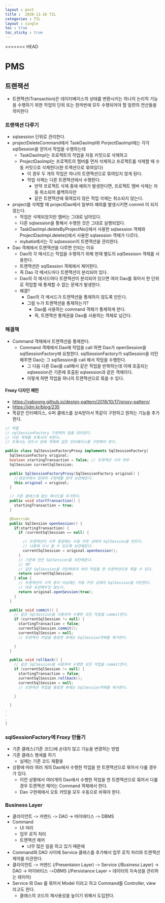 ```yaml
---
layout : post
title :  2020-11-16 TIL
categories : TIL
layout : single
toc : true 
toc_sticky : true
---
```


<<<<<<< HEAD
# PMS

## 트랜잭션
- 트랜잭션(Transaction)은 데이터베이스의 상태를 변환시키는 하나의 논리적 기능을 수행하기 위한 작업의 단위 또는 한꺼번에 모두 수행되어야 할 일련의 연산들을 의미한다

### 트랜잭션 다루기
- sqlsession 단위로 관리한다.
- projectDeleteCommand에서 TaskDaoImpl와 PorjectDaoImpl에는 각각 sqlSession을 얻어서 작업을 수행하는데
    - TaskDaoImpl는 프로젝트의 작업을 자동 커밋으로 삭제하고
    - ProjectDaoImpl는 프로젝트의 멤버를 먼저 삭제하고 프로젝트를 삭제할 때 수동 커밋으로 삭제한다(한 트랙션으로 묶여있다)
        - 이 경우 두 개의 작업은 하나의 트랜잭션으로 묶여있지 않게 된다.
        - 작업 삭제는 다른 트랜잭션에서 수행한다.
            - 만약 프로젝트 삭제 중에 예외가 발생한다면, 프로젝트 멤버 삭제는 자동 취소되어 롤백하지만
            - 같은 트랜잭션에 묶여있지 않은 작업 삭제는 취소되지 않는다. 
- project를 삭제할 때 projectDao에서 일부러 예외를 발생시키면 commit 이 되지 않는다.
    - 작업은 삭제되었지만 멤버는 그대로 남아있다.
    - 다른 sqlsession을 통해서 수행한 것은 그대로 실행되었다.
    - TaskDaoImpl.deleteByProjectNo()에서 사용한 sqlsession 객체와 ProjectDaoImpl.delete()에서 사용한 sqlsession 객체가 다르다.
    - mybatis에서는 각 sqlsession이 트랜잭션을 관리한다.
- Dao 객체에서 트랜잭션을 다루면 안되는 이유
    - Dao의 각 메서드는 작업을 수행하기 위해 현재 별도의 sqlSessison 객체를 사용한다.
    - 트랜잭션은 sqlSession 객체에서 제어한다.
    - 즉 Dao 각 메서드마다 트랜잭션이 분리되어 있다.
    - Dao의 각 메서드마다 트랜잭션이 분리되어 있으면 여러 Dao를 묶어서 한 단위로 작업할 때 통제할 수 없는 문제가 발생한다.
    - 해결?
        - Dao의 각 메서드가 트랜잭션을 통제하지 않도록 만든다.
        - 그럼 누가 트랜잭션을 통제하는가?
            - Dao를 사용하는 command 객체가 통제하게 한다.
            - 즉, 트랜잭션 통제권을 Dao를 사용하는 객체로 넘긴다.

### 해결책
- Command 객체에서 트랜잭션을 통제한다.
    - Command 객체에서 Dao에 작업을 call 하면 Dao가 openSession을 sqlSessionFactory에 요청한다. sqlSessionFactory가 sqlSession을 리턴해주면 Dao는 그 sqlSession을 call 해서 작업을 수행한다.
        - 그 다음 다른 Dao를 call해서 같은 작업을 반복하는데 이때 호출되는 sqlsession은 기존에 호출된 sqlsession과 같은 객체이다.
        - 이렇게 하면 작업을 하나의 트랜잭션으로 묶을 수 있다.

#### Froxy 디자인 패턴
- https://yaboong.github.io/design-pattern/2018/10/17/proxy-pattern/
- https://jdm.kr/blog/235
- 똑같은 인터페이스, 수퍼 클래스를 상속받아서 똑같이 구현하고 원하는 기능을 추가한다.

```java
// 역할
// sqlSessionFactory 구현체의 일을 대리한다.
// 이런 객체를 프록시라 부른다.
// 프록시는 반드시 원래 객체와 같은 인터페이스를 구현해야 한다.

public class SqlSessionFactoryProxy implements SqlSessionFactory{
  SqlSessionFactory original;
  boolean startingTransaction = false; // 트랜잭션 시작 여부
  SqlSession currentSqlSession;

  public SqlSessionFactoryProxy(SqlSessionFactory original) {
    //생성자에서 원래의 구현체를 받아 보관해둔다.
    this.original = original;
  }

  // 기존 클래스에 없는 메서드를 추가한다.
  public void startTransaction() {
    startingTransaction = true;
  }

  @Override
  public SqlSession openSession() {
    if(startingTransaction) {
      if (currentSqlSession == null) {

        // 트랜잭션이 시작 중일때는 수동 커밋 상태의 SqlSession을 만든다.
        // 나중에 다시 쓸 수 있도록 보관해둔다.
        currentSqlSession = original.openSession();
      }
      // 기존에 만든 SqlSession을 리턴해준다.
      // 왜?
      // 같은 SqlSession을 리턴해줘야 여러 작업을 한 트랜잭션으로 묶을 수 있다.
      return currentSqlSession;
    } else {
      // 트랜잭션이 시작 중이 아닐때는 자동 커밋 상태의 SqlSession을 리턴한다.
      // 따로 보관해두진 않는다.
      return original.openSession(true);
    }
  }

  public void commit() {
    // 같은 SqlSession을 사용하여 수행한 모든 작업을 commit한다.
    if (currentSqlSession != null) {
      startingTransaction = false;
      currentSqlSession.commit();
      currentSqlSession = null;
      // 트랜잭션 작업을 종료한 후에는 SqlSession객체를 제거한다.

    }
  }

  public void rollback() {
    // 같은 SqlSession을 사용하여 수행한 모든 작업을 commit한다.
    if (currentSqlSession != null) {
      startingTransaction = false;
      currentSqlSession.rollback();
      currentSqlSession = null;
      // 트랜잭션 작업을 종료한 후에는 SqlSession객체를 제거한다.

    }

  }
.
.
.
}
```

### sqlSessionFactory에 Froxy 만들기
- 기존 클래스(기존 코드)에 손대지 않고 기능을 변경하는 방법
- 기존 클래스 행세를 하기
    - 실제는 기존 코드 재활용
- 상황에 따라 여러 개의 Dao에서 수행한 작업을 한 트랜잭션으로 묶어서 다룰 경우가 있다.
    - 이런 상황에서 여러개의 Dao에서 수행한 작업을 한 트랜잭션으로 묶어서 다룰 경우 트랜잭션 제어는 Command 객체에서 한다.
    - Dao 구현체에서 오토 커밋을 모두 수동으로 바꿔야 한다.

### Business Layer
- 클라이언트 -> 커맨드 -> DAO -> 마이바티스 -> DBMS
- Command
    - UI 처리
    - 업무 로직 처리
    - 트랜잭션 제어
        - 너무 많은 일을 하고 있기 때문에
- Command와 DAO 사이에 Service 클래스를 추가해서 업무 로직 처리와 트랜잭션 제어를 이관한다.
- 클라이언트 -> 커맨드 (/Presentaion Layer) -> Service (/Business Layer) -> DAO -> 마이바티스 ->DBMS (/Persistance Layer = 데이터의 지속성을 관리하는 레이어)
- Service 와 Dao 를 묶어서 Model 이라고 하고 Command를 Controller, view 라고도 한다.
    - 클래스의 코드의 재사용성을 높이기 위해서 도입힌다.
    
